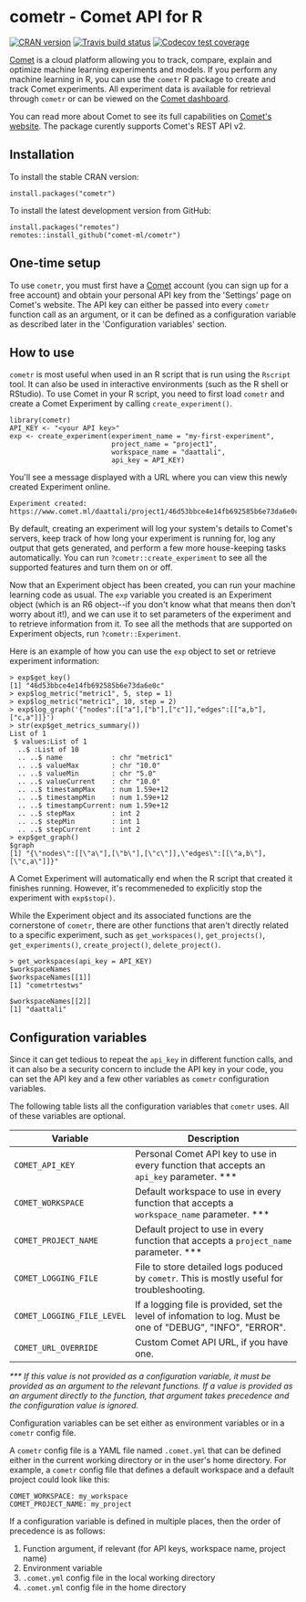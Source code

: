 # cometr - Comet API for R

[![CRAN version](https://www.r-pkg.org/badges/version/cometr)](https://cran.r-project.org/package=cometr)
[![Travis build status](https://travis-ci.org/comet-ml/cometr.svg?branch=master)](https://travis-ci.org/comet-ml/cometr)
[![Codecov test coverage](https://codecov.io/gh/comet-ml/cometr/branch/master/graph/badge.svg)](https://codecov.io/gh/comet-ml/cometr?branch=master)

[Comet](https://www.comet.ml/) is a cloud platform allowing you to track, compare, explain and optimize machine learning experiments and models. If you perform any machine learning in R, you can use the `cometr` R package to create and track Comet experiments. All experiment data is available for retrieval through `cometr` or can be viewed on the [Comet dashboard](https://www.comet.ml/).

You can read more about Comet to see its full capabilities on [Comet's website](https://www.comet.ml/). The package curently supports Comet's REST API v2.

## Installation

To install the stable CRAN version:

```
install.packages("cometr")
```

To install the latest development version from GitHub:

```
install.packages("remotes")
remotes::install_github("comet-ml/cometr")
```

## One-time setup

To use `cometr`, you must first have a [Comet](https://www.comet.ml/) account (you can sign up for a free account) and obtain your personal API key from the 'Settings' page on Comet's website. The API key can either be passed into every `cometr` function call as an argument, or it can be defined as a configuration variable as described later in the 'Configuration variables' section.

## How to use

`cometr` is most useful when used in an R script that is run using the `Rscript` tool. It can also be used in interactive environments (such as the R shell or RStudio). To use Comet in your R script, you need to first load `cometr` and create a Comet Experiment by calling `create_experiment()`.

```
library(cometr)
API_KEY <- "<your API key>"
exp <- create_experiment(experiment_name = "my-first-experiment",
                         project_name = "project1",
                         workspace_name = "daattali",
                         api_key = API_KEY)
```

You'll see a message displayed with a URL where you can view this newly created Experiment online.

```
Experiment created: https://www.comet.ml/daattali/project1/46d53bbce4e14fb692585b6e73da6e0c
```

By default, creating an experiment will log your system's details to Comet's servers, keep track of how long your experiment is running for, log any output that gets generated, and perform a few more house-keeping tasks automatically. You can run `?cometr::create_experiment` to see all the supported features and turn them on or off. 

Now that an Experiment object has been created, you can run your machine learning code as usual. The `exp` variable you created is an Experiment object (which is an R6 object--if you don't know what that means then don't worry about it!), and we can use it to set parameters of the experiment and to retrieve information from it. To see all the methods that are supported on Experiment objects, run `?cometr::Experiment`.

Here is an example of how you can use the `exp` object to set or retrieve experiment information:

```
> exp$get_key()
[1] "46d53bbce4e14fb692585b6e73da6e0c"
> exp$log_metric("metric1", 5, step = 1)
> exp$log_metric("metric1", 10, step = 2)
> exp$log_graph('{"nodes":[["a"],["b"],["c"]],"edges":[["a,b"],["c,a"]]}')
> str(exp$get_metrics_summary())
List of 1
 $ values:List of 1
  ..$ :List of 10
  .. ..$ name            : chr "metric1"
  .. ..$ valueMax        : chr "10.0"
  .. ..$ valueMin        : chr "5.0"
  .. ..$ valueCurrent    : chr "10.0"
  .. ..$ timestampMax    : num 1.59e+12
  .. ..$ timestampMin    : num 1.59e+12
  .. ..$ timestampCurrent: num 1.59e+12
  .. ..$ stepMax         : int 2
  .. ..$ stepMin         : int 1
  .. ..$ stepCurrent     : int 2
> exp$get_graph()
$graph
[1] "{\"nodes\":[[\"a\"],[\"b\"],[\"c\"]],\"edges\":[[\"a,b\"],[\"c,a\"]]}"
```

A Comet Experiment will automatically end when the R script that created it finishes running. However, it's recommeneded to explicitly stop the experiment with `exp$stop()`.

While the Experiment object and its associated functions are the cornerstone of `cometr`, there are other functions that aren't directly related to a specific experiment, such as `get_workspaces()`, `get_projects()`, `get_experiments()`, `create_project()`, `delete_project()`.

```
> get_workspaces(api_key = API_KEY)
$workspaceNames
$workspaceNames[[1]]
[1] "cometrtestws"

$workspaceNames[[2]]
[1] "daattali"
```

## Configuration variables

Since it can get tedious to repeat the `api_key` in different function calls, and it can also be a security concern to include the API key in your code, you can set the API key and a few other variables as `cometr` configuration variables.

The following table lists all the configuration variables that `cometr` uses. All of these variables are optional.

| Variable | Description |
|---|---|
| `COMET_API_KEY` | Personal Comet API key to use in every function that accepts an `api_key` parameter. \*\*\* |
| `COMET_WORKSPACE` | Default workspace to use in every function that accepts a `workspace_name` parameter. \*\*\* |
| `COMET_PROJECT_NAME` | Default project to use in every function that accepts a `project_name` parameter. \*\*\* |
| `COMET_LOGGING_FILE` | File to store detailed logs poduced by `cometr`. This is mostly useful for troubleshooting. |
| `COMET_LOGGING_FILE_LEVEL` | If a logging file is provided, set the level of infomation to log. Must be one of "DEBUG", "INFO", "ERROR". |
| `COMET_URL_OVERRIDE` | Custom Comet API URL, if you have one. |

_\*\*\* If this value is not provided as a configuration variable, it must be provided as an argument to the relevant functions. If a value is provided as an argument directly to the function, that argument takes precedence and the configuration value is ignored._

Configuration variables can be set either as environment variables or in a `cometr` config file.

A `cometr` config file is a YAML file named `.comet.yml` that can be defined either in the current working directory or in the user's home directory. For example, a `cometr` config file that defines a default workspace and a default project could look like this:

```
COMET_WORKSPACE: my_workspace
COMET_PROJECT_NAME: my_project
```

If a configuration variable is defined in multiple places, then the order of precedence is as follows:

1. Function argument, if relevant (for API keys, workspace name, project name)
2. Environment variable
3. `.comet.yml` config file in the local working directory
4. `.comet.yml` config file in the home directory

